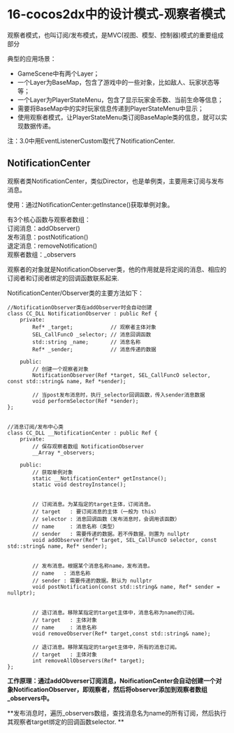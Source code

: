 16-cocos2dx中的设计模式-观察者模式
====

观察者模式，也叫订阅/发布模式，是MVC(视图、模型、控制器)模式的重要组成部分

典型的应用场景：
* GameScene中有两个Layer；
* 一个Layer为BaseMap，包含了游戏中的一些对象，比如敌人、玩家状态等等；
* 一个Layer为PlayerStateMenu，包含了显示玩家金币数、当前生命等信息；
* 需要将BaseMap中的实时玩家信息传递到PlayerStateMenu中显示；
* 使用观察者模式，让PlayerStateMenu类订阅BaseMaple类的信息，就可以实现数据传递。

注：3.0中用EventListenerCustom取代了NotificationCenter.

NotificationCenter
----

观察者类NotificationCenter，类似Director，也是单例类，主要用来订阅与发布消息。

使用：通过NotificationCenter:getInstance()获取单例对象。

有3个核心函数与观察者数组：<br>
订阅消息：addObserver()	<br>
发布消息：postNotification() <br>
退定消息：removeNotification() <br>
观察者数组：_observers <br>

观察者的对象就是NotificationObserver类，他的作用就是将定阅的消息、相应的订阅者和订阅者绑定的回调函数联系起来.

NotificationCenter/Observer类的主要方法如下：

```
//NotificationObserver类在addObserver时会自动创建
class CC_DLL NotificationObserver : public Ref {
    private:
        Ref* _target;            // 观察者主体对象
        SEL_CallFuncO _selector; // 消息回调函数
        std::string _name;       // 消息名称
        Ref* _sender;            // 消息传递的数据
 
    public:
        // 创建一个观察者对象
        NotificationObserver(Ref *target, SEL_CallFuncO selector, const std::string& name, Ref *sender);
 
        // 当post发布消息时，执行_selector回调函数，传入sender消息数据
        void performSelector(Ref *sender);
};
 

//消息订阅/发布中心类
class CC_DLL __NotificationCenter : public Ref {
    private:
        // 保存观察者数组 NotificationObserver
        __Array *_observers;
 
    public:
        // 获取单例对象
        static __NotificationCenter* getInstance();
        static void destroyInstance();
 
 
        // 订阅消息。为某指定的target主体，订阅消息。
        // target   : 要订阅消息的主体（一般为 this）
        // selector : 消息回调函数（发布消息时，会调用该函数）
        // name     : 消息名称（类型）
        // sender   : 需要传递的数据。若不传数据，则置为 nullptr
        void addObserver(Ref* target, SEL_CallFuncO selector, const std::string& name, Ref* sender);
 
 
        // 发布消息。根据某个消息名称name，发布消息。
        // name   : 消息名称
        // sender : 需要传递的数据。默认为 nullptr
        void postNotification(const std::string& name, Ref* sender = nullptr);
 
 
        // 退订消息。移除某指定的target主体中，消息名称为name的订阅。
        // target   : 主体对象
        // name     : 消息名称
        void removeObserver(Ref* target,const std::string& name);
		
        // 退订消息。移除某指定的target主体中，所有的消息订阅。
        // target   : 主体对象
        int removeAllObservers(Ref* target);
};
```

**工作原理：通过addObverser订阅消息，NoificationCenter会自动创建一个对象NotificationObserver，即观察者，然后将observer添加到观察者数组
_observers中。**

**发布消息时，遍历_observers数组，查找消息名为name的所有订阅，然后执行其观察者target绑定的回调函数selector. **
